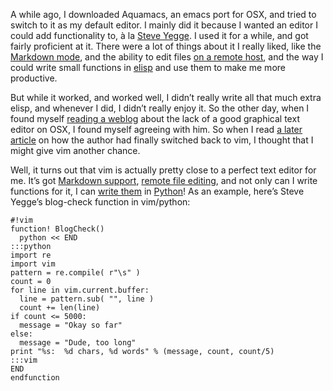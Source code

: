 <!--
.. title: Home again…
.. date: 2009-02-02 15:48:35
.. author: Blake Winton
.. tags: emacs, vim, editors, switching, python, lisp
-->

A while ago, I downloaded Aquamacs, an emacs port for OSX, and tried
to switch to it as my default editor.  I mainly did it because I
wanted an editor I could add functionality to, à la [Steve Yegge](
http://steve.yegge.googlepages.com/effective-emacs).  I used it for a
while, and got fairly proficient at it.  There were a lot of things
about it I really liked, like the [Markdown mode](
http://jblevins.org/projects/markdown-mode/), and the ability to edit
files [on a remote host](
http://jeremy.zawodny.com/blog/archives/000983.html), and the way I
could write small functions in [elisp](
http://www.gnu.org/software/emacs/manual/html_mono/elisp.html) and use
them to make me more productive.

But while it worked, and worked well, I didn’t really write all that
much extra elisp, and whenever I did, I didn’t really enjoy it.  So
the other day, when I found myself [reading a weblog](
http://weblog.jamisbuck.org/2005/4/10/text-editing-dilemma) about the
lack of a good graphical text editor on OSX, I found myself agreeing
with him.  So when I read [a later article](
http://weblog.jamisbuck.org/2008/10/10/coming-home-to-vim) on how the
author had finally switched back to vim, I thought that I might give
vim another chance.

Well, it turns out that vim is actually pretty close to a perfect text
editor for me.  It’s got [Markdown support](
http://plasticboy.com/markdown-vim-mode/), [remote file editing](
http://www.petersblog.org/node/466), and not only can I write
functions for it, I can [write them](
http://www.vim.org/htmldoc/if_pyth.html) in
[Python](http://python.org/)!  As an example, here’s Steve Yegge’s
blog-check function in vim/python:

    #!vim
    function! BlogCheck()
      python << END
    :::python
    import re
    import vim
    pattern = re.compile( r"\s" )
    count = 0
    for line in vim.current.buffer:
      line = pattern.sub( "", line )
      count += len(line)
    if count <= 5000:
      message = "Okay so far"
    else:
      message = "Dude, too long"
    print "%s:  %d chars, %d words" % (message, count, count/5)
    :::vim
    END
    endfunction

